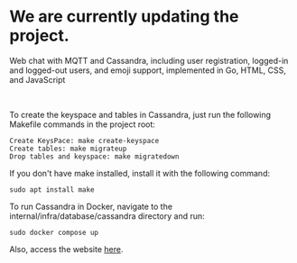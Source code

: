 <h1>We are currently updating the project.</h1>

<p>Web chat with MQTT and Cassandra, including user registration, logged-in and logged-out users, and emoji support, implemented in Go, HTML, CSS, and JavaScript </p>
<br/>
<p>To create the keyspace and tables in Cassandra, just run the following Makefile commands in the project root:</p>

 ```
Create KeysPace: make create-keyspace
Create tables: make migrateup
Drop tables and keyspace: make migratedown
 ```

<p>If you don't have make installed, install it with the following command:</p>

 ```
sudo apt install make
 ```

<p>To run Cassandra in Docker, navigate to the internal/infra/database/cassandra directory and run:</p>

 ```
sudo docker compose up
 ```

<p>Also, access the website <a href="https://rafael-developer.com/2024/10/11/go-chat-com-mqtt-implementando-cadastro-de-usuario-login-e-logout-lista-de-usuario-e-envio-de-mensagem/" title="Web chat with MQTT">here</a>.</p>